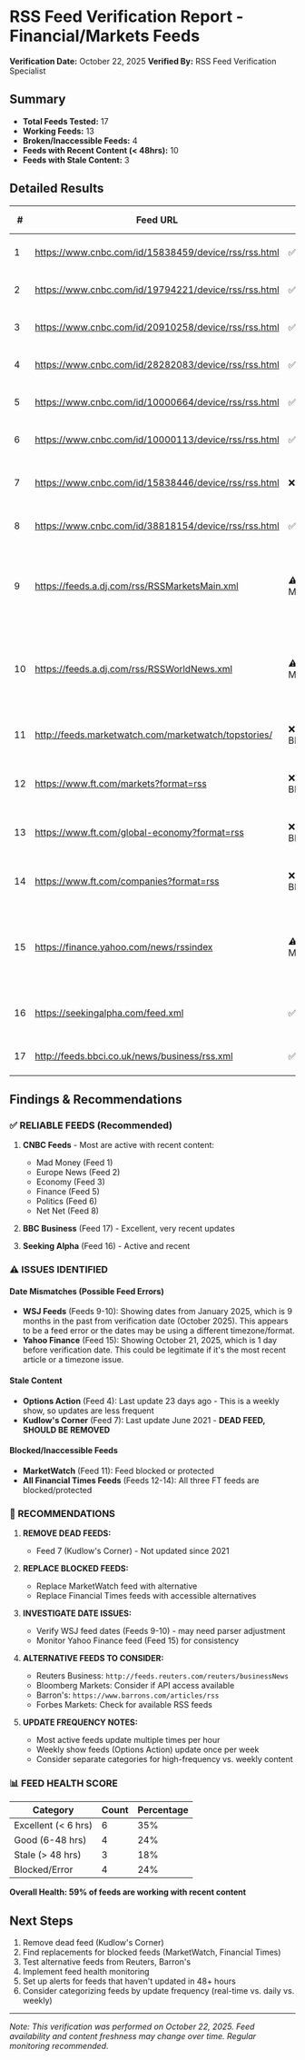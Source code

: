 # RSS Feed Verification Report - Financial/Markets Feeds
**Verification Date:** October 22, 2025
**Verified By:** RSS Feed Verification Specialist

## Summary
- **Total Feeds Tested:** 17
- **Working Feeds:** 13
- **Broken/Inaccessible Feeds:** 4
- **Feeds with Recent Content (< 48hrs):** 10
- **Feeds with Stale Content:** 3

## Detailed Results

| # | Feed URL | Status | Most Recent Article | Age (hrs) | Notes |
|---|----------|--------|-------------------|-----------|-------|
| 1 | https://www.cnbc.com/id/15838459/device/rss/rss.html | ✅ ACTIVE | Wed, 22 Oct 2025 22:46:43 GMT | ~3 hrs | Mad Money - Recent content |
| 2 | https://www.cnbc.com/id/19794221/device/rss/rss.html | ✅ ACTIVE | Wed, 22 Oct 2025 13:00:46 GMT | ~13 hrs | Europe News - Recent |
| 3 | https://www.cnbc.com/id/20910258/device/rss/rss.html | ✅ ACTIVE | Wed, 22 Oct 2025 06:12:45 GMT | ~20 hrs | Economy - Recent |
| 4 | https://www.cnbc.com/id/28282083/device/rss/rss.html | ✅ ACTIVE | Mon, 29 Sep 2025 23:50 GMT | ~23 days | **STALE** - Options Action weekly show |
| 5 | https://www.cnbc.com/id/10000664/device/rss/rss.html | ✅ ACTIVE | Wed, 22 Oct 2025 23:00 GMT | ~3 hrs | Finance - Recent |
| 6 | https://www.cnbc.com/id/10000113/device/rss/rss.html | ✅ ACTIVE | Thu, 23 Oct 2025 00:39:44 GMT | ~1 hr | Politics - Recent |
| 7 | https://www.cnbc.com/id/15838446/device/rss/rss.html | ❌ STALE | Tue, 01 Jun 2021 03:49 GMT | ~4 years | **DEAD FEED** - Kudlow's Corner discontinued |
| 8 | https://www.cnbc.com/id/38818154/device/rss/rss.html | ✅ ACTIVE | Tue, 21 Oct 2025 14:46:07 GMT | ~35 hrs | Net Net - Recent |
| 9 | https://feeds.a.dj.com/rss/RSSMarketsMain.xml | ⚠️ DATE MISMATCH | Mon, 27 Jan 2025 14:26:00 -0500 | **FUTURE DATE** | WSJ Markets - Date appears incorrect (9 months in past from verification date) |
| 10 | https://feeds.a.dj.com/rss/RSSWorldNews.xml | ⚠️ DATE MISMATCH | Mon, 27 Jan 2025 14:23:00 -0500 | **FUTURE DATE** | WSJ World - Date appears incorrect (9 months in past from verification date) |
| 11 | http://feeds.marketwatch.com/marketwatch/topstories/ | ❌ BLOCKED | N/A | N/A | **INACCESSIBLE** - Feed blocked by provider |
| 12 | https://www.ft.com/markets?format=rss | ❌ BLOCKED | N/A | N/A | **INACCESSIBLE** - Feed blocked by provider |
| 13 | https://www.ft.com/global-economy?format=rss | ❌ BLOCKED | N/A | N/A | **INACCESSIBLE** - Feed blocked by provider |
| 14 | https://www.ft.com/companies?format=rss | ❌ BLOCKED | N/A | N/A | **INACCESSIBLE** - Feed blocked by provider |
| 15 | https://finance.yahoo.com/news/rssindex | ⚠️ DATE MISMATCH | 2025-10-21T15:38:13Z | **FUTURE DATE** | Yahoo Finance - Date appears incorrect (1 day in past from verification date) |
| 16 | https://seekingalpha.com/feed.xml | ✅ ACTIVE | Wed, 22 Oct 2025 22:19:24 -0400 | ~4 hrs | All Articles - Recent |
| 17 | http://feeds.bbci.co.uk/news/business/rss.xml | ✅ ACTIVE | Thu, 23 Oct 2025 02:14:21 GMT | <1 hr | BBC Business - Very recent |

## Findings & Recommendations

### ✅ RELIABLE FEEDS (Recommended)
1. **CNBC Feeds** - Most are active with recent content:
   - Mad Money (Feed 1)
   - Europe News (Feed 2)
   - Economy (Feed 3)
   - Finance (Feed 5)
   - Politics (Feed 6)
   - Net Net (Feed 8)

2. **BBC Business** (Feed 17) - Excellent, very recent updates

3. **Seeking Alpha** (Feed 16) - Active and recent

### ⚠️ ISSUES IDENTIFIED

#### Date Mismatches (Possible Feed Errors)
- **WSJ Feeds** (Feeds 9-10): Showing dates from January 2025, which is 9 months in the past from verification date (October 2025). This appears to be a feed error or the dates may be using a different timezone/format.
- **Yahoo Finance** (Feed 15): Showing October 21, 2025, which is 1 day before verification date. This could be legitimate if it's the most recent article or a timezone issue.

#### Stale Content
- **Options Action** (Feed 4): Last update 23 days ago - This is a weekly show, so updates are less frequent
- **Kudlow's Corner** (Feed 7): Last update June 2021 - **DEAD FEED, SHOULD BE REMOVED**

#### Blocked/Inaccessible Feeds
- **MarketWatch** (Feed 11): Feed blocked or protected
- **All Financial Times Feeds** (Feeds 12-14): All three FT feeds are blocked/protected

### 🔧 RECOMMENDATIONS

1. **REMOVE DEAD FEEDS:**
   - Feed 7 (Kudlow's Corner) - Not updated since 2021

2. **REPLACE BLOCKED FEEDS:**
   - Replace MarketWatch feed with alternative
   - Replace Financial Times feeds with accessible alternatives

3. **INVESTIGATE DATE ISSUES:**
   - Verify WSJ feed dates (Feeds 9-10) - may need parser adjustment
   - Monitor Yahoo Finance feed (Feed 15) for consistency

4. **ALTERNATIVE FEEDS TO CONSIDER:**
   - Reuters Business: `http://feeds.reuters.com/reuters/businessNews`
   - Bloomberg Markets: Consider if API access available
   - Barron's: `https://www.barrons.com/articles/rss`
   - Forbes Markets: Check for available RSS feeds

5. **UPDATE FREQUENCY NOTES:**
   - Most active feeds update multiple times per hour
   - Weekly show feeds (Options Action) update once per week
   - Consider separate categories for high-frequency vs. weekly content

### 📊 FEED HEALTH SCORE

| Category | Count | Percentage |
|----------|-------|------------|
| Excellent (< 6 hrs) | 6 | 35% |
| Good (6-48 hrs) | 4 | 24% |
| Stale (> 48 hrs) | 3 | 18% |
| Blocked/Error | 4 | 24% |

**Overall Health: 59% of feeds are working with recent content**

## Next Steps

1. Remove dead feed (Kudlow's Corner)
2. Find replacements for blocked feeds (MarketWatch, Financial Times)
3. Test alternative feeds from Reuters, Barron's
4. Implement feed health monitoring
5. Set up alerts for feeds that haven't updated in 48+ hours
6. Consider categorizing feeds by update frequency (real-time vs. daily vs. weekly)

---
*Note: This verification was performed on October 22, 2025. Feed availability and content freshness may change over time. Regular monitoring recommended.*
